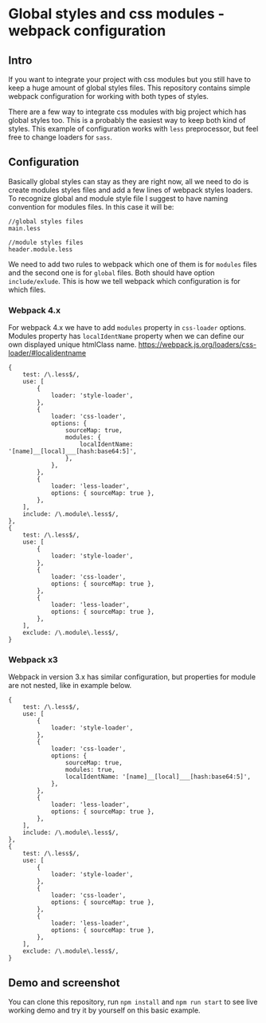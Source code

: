 # Global styles and css modules - webpack configuration

## Intro
If you want to integrate your project with css modules but you still have to keep a huge amount of global styles files. This repository contains simple webpack configuration for working with both types of styles. 

There are a few way to integrate css modules with big project which has global styles too. This is a probably the easiest way to keep both kind of styles. This example of configuration works with `less` preprocessor, but feel free to change loaders for `sass`. 

## Configuration
Basically global styles can stay as they are right now, all we need to do is create modules styles files and add a few lines of webpack styles loaders.
To recognize global and module style file I suggest to have naming convention for modules files. In this case it will be:

    //global styles files
    main.less 

    //module styles files
    header.module.less

We need to add two rules to webpack which one of them is for `modules` files and the second one is for `global` files. Both should have option `include/exlude`. This is how we tell webpack which configuration is for which files. 

### Webpack 4.x

For webpack 4.x we have to add `modules` property in `css-loader` options. Modules property has `localIdentName` property when we can define our own displayed unique htmlClass name.
https://webpack.js.org/loaders/css-loader/#localidentname

    {
        test: /\.less$/,
        use: [
            {
                loader: 'style-loader',
            },
            {
                loader: 'css-loader',
                options: {
                    sourceMap: true,
                    modules: {
                        localIdentName: '[name]__[local]___[hash:base64:5]',
                    },
                },
            },
            {
                loader: 'less-loader',
                options: { sourceMap: true },
            },
        ],
        include: /\.module\.less$/,
    },
    {
        test: /\.less$/,
        use: [
            {
                loader: 'style-loader',
            },
            {
                loader: 'css-loader',
                options: { sourceMap: true },
            },
            {
                loader: 'less-loader',
                options: { sourceMap: true },
            },
        ],
        exclude: /\.module\.less$/,
    }

### Webpack x3
Webpack in version 3.x has similar configuration, but properties for module are not nested, like in example below.

    {
        test: /\.less$/,
        use: [
            {
                loader: 'style-loader',
            },
            {
                loader: 'css-loader',
                options: {
                    sourceMap: true,
                    modules: true,
                    localIdentName: '[name]__[local]___[hash:base64:5]',
                },
            },
            {
                loader: 'less-loader',
                options: { sourceMap: true },
            },
        ],
        include: /\.module\.less$/,
    },
    {
        test: /\.less$/,
        use: [
            {
                loader: 'style-loader',
            },
            {
                loader: 'css-loader',
                options: { sourceMap: true },
            },
            {
                loader: 'less-loader',
                options: { sourceMap: true },
            },
        ],
        exclude: /\.module\.less$/,
    }



## Demo and screenshot
You can clone this repository, run `npm install` and `npm run start` to see live working demo and try it by yourself on this basic example.

